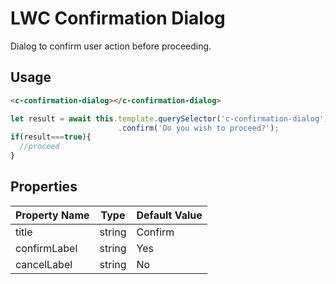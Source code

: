 # LWC Confirmation Dialog

Dialog to confirm user action before proceeding.

## Usage

```html
<c-confirmation-dialog></c-confirmation-dialog>
```

```js
let result = await this.template.querySelector('c-confirmation-dialog')
                        .confirm('Do you wish to proceed?');
if(result===true){
  //proceed
}
```

## Properties

| Property Name | Type   | Default Value |
| ------------- | ------ | ------------- |
| title         | string | Confirm       |
| confirmLabel  | string | Yes           |
| cancelLabel   | string | No            |
